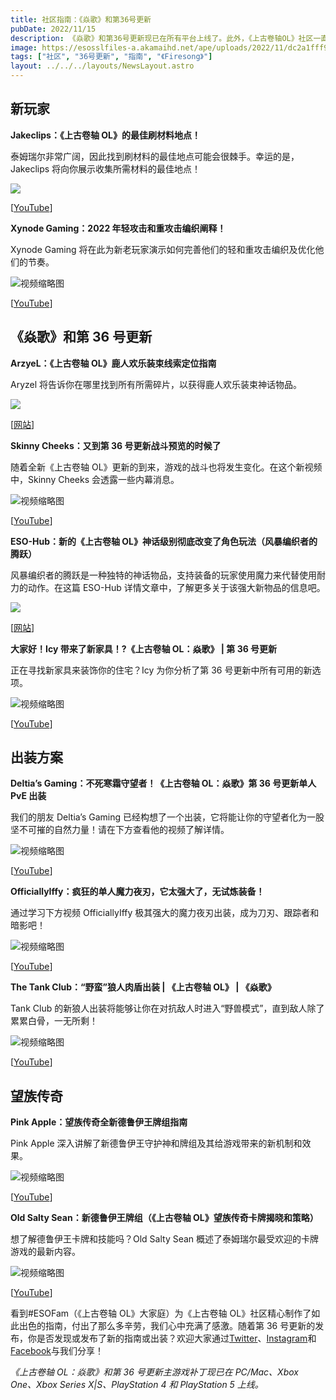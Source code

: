 ```yaml
---
title: 社区指南：《焱歌》和第36号更新
pubDate: 2022/11/15
description: 《焱歌》和第36号更新现已在所有平台上线了。此外，《上古卷轴OL》社区一直在努力制作各种新鲜的指南和出装方案，以在整个伽林之旅中助你一臂之力。
image: https://esosslfiles-a.akamaihd.net/ape/uploads/2022/11/dc2a1fff91c9c2c957a9e4e8f214114d.jpg
tags: ["社区", "36号更新", "指南", "《Firesong》"]
layout: ../../../layouts/NewsLayout.astro
---
```


## 新玩家

**Jakeclips：《上古卷轴 OL》的最佳刷材料地点！**

泰姆瑞尔非常广阔，因此找到刷材料的最佳地点可能会很棘手。幸运的是，Jakeclips 将向你展示收集所需材料的最佳地点！

![](https://esosslfiles-a.akamaihd.net/ape/uploads/2022/11/4600e96deab6a7a5bdd1a4e18dc3a6c6.jpg)

\[[YouTube](https://www.youtube.com/channel/UCcgrb95AIB6Of5Z3TUR6Btg)\]

**Xynode Gaming：2022 年轻攻击和重攻击编织阐释！**

Xynode Gaming 将在此为新老玩家演示如何完善他们的轻和重攻击编织及优化他们的节奏。

![视频缩略图](https://i.ytimg.com/vi/n4ULDb-BfxE/maxresdefault.jpg)

\[[YouTube](https://www.youtube.com/c/xynodegaming)\]

## 《焱歌》和第 36 号更新

**ArzyeL：《上古卷轴 OL》鹿人欢乐装束线索定位指南**

Aryzel 将告诉你在哪里找到所有所需碎片，以获得鹿人欢乐装束神话物品。

![](https://esosslfiles-a.akamaihd.net/ape/uploads/2022/11/45a457f5c94a95b89cf0a43ad1de43c2.png)

\[[网站](https://arzyelbuilds.com/)\]

**Skinny Cheeks：又到第 36 号更新战斗预览的时候了**

随着全新《上古卷轴 OL》更新的到来，游戏的战斗也将发生变化。在这个新视频中，Skinny Cheeks 会透露一些内幕消息。

![视频缩略图](https://i.ytimg.com/vi/tl2X4RSipyY/maxresdefault.jpg)

\[[YouTube](https://www.youtube.com/c/SkinnyCheeksGaming)\]

**ESO-Hub：新的《上古卷轴 OL》神话级别彻底改变了角色玩法（风暴编织者的腾跃）**

风暴编织者的腾跃是一种独特的神话物品，支持装备的玩家使用魔力来代替使用耐力的动作。在这篇 ESO-Hub 详情文章中，了解更多关于该强大新物品的信息吧。

![](https://esosslfiles-a.akamaihd.net/ape/uploads/2022/11/4a0f1a1dbee61573ffd8938b45383c77.png)

\[[网站](https://eso-hub.com/)\]

**大家好！Icy 带来了新家具！?《上古卷轴 OL：焱歌》 | 第 36 号更新**

正在寻找新家具来装饰你的住宅？Icy 为你分析了第 36 号更新中所有可用的新选项。

![视频缩略图](https://i.ytimg.com/vi/C8gxHNFRFjs/maxresdefault.jpg)

\[[YouTube](https://www.youtube.com/c/HulloItsIcy)\]

## 出装方案

**Deltia’s Gaming：不死寒霜守望者！《上古卷轴 OL：焱歌》第 36 号更新单人 PvE 出装**

我们的朋友 Deltia’s Gaming 已经构想了一个出装，它将能让你的守望者化为一股坚不可摧的自然力量！请在下方查看他的视频了解详情。

![视频缩略图](https://i.ytimg.com/vi/f0RqyAlITCs/maxresdefault.jpg)

\[[YouTube](https://www.youtube.com/c/Deltiasgaming)\]

**OfficiallyIffy：疯狂的单人魔力夜刃，它太强大了，无试炼装备！**

通过学习下方视频 OfficiallyIffy 极其强大的魔力夜刃出装，成为刀刃、跟踪者和暗影吧！

![视频缩略图](https://i.ytimg.com/vi/cYCG61lrCaE/maxresdefault.jpg)

\[[YouTube](https://www.youtube.com/c/OfficiallyIffy)\]

**The Tank Club：“野蛮”狼人肉盾出装 | 《上古卷轴 OL》 | 《焱歌》**

Tank Club 的新狼人出装将能够让你在对抗敌人时进入“野兽模式”，直到敌人除了累累白骨，一无所剩！

![视频缩略图](https://i.ytimg.com/vi/AAACmTEPVVw/maxresdefault.jpg)

\[[YouTube](https://www.youtube.com/c/TheTankClub)\]

## 望族传奇

**Pink Apple：望族传奇全新德鲁伊王牌组指南**

Pink Apple 深入讲解了新德鲁伊王守护神和牌组及其给游戏带来的新机制和效果。

![视频缩略图](https://i.ytimg.com/vi/Ku8mNU7ulXg/maxresdefault.jpg)

\[[YouTube](https://www.youtube.com/c/PinkAppleYT)\]

**Old Salty Sean：新德鲁伊王牌组（《上古卷轴 OL》望族传奇卡牌揭晓和策略）**

想了解德鲁伊王卡牌和技能吗？Old Salty Sean 概述了泰姆瑞尔最受欢迎的卡牌游戏的最新内容。

![视频缩略图](https://i.ytimg.com/vi/QsaAOcvrPXw/maxresdefault.jpg)

\[[YouTube](https://www.youtube.com/c/OldSaltySean1)\]

看到#ESOFam（《上古卷轴 OL》大家庭）为《上古卷轴 OL》社区精心制作了如此出色的指南，付出了那么多辛劳，我们心中充满了感激。随着第 36
号更新的发布，你是否发现或发布了新的指南或出装？欢迎大家通过[Twitter](https://twitter.com/TESOnline)、[Instagram](https://www.instagram.com/elderscrollsonline/)和[Facebook](https://www.facebook.com/ElderScrollsOnline)与我们分享！

_《上古卷轴 OL：焱歌》和第 36 号更新主游戏补丁现已在 PC/Mac、Xbox One、Xbox Series X|S、PlayStation 4 和 PlayStation 5 上线。_
